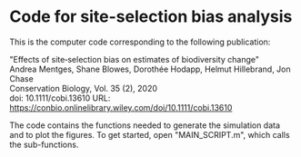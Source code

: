 # Code for site-selection bias analysis

This is the computer code corresponding to the following publication:

"Effects of site‐selection bias on estimates of biodiversity change"  
Andrea Mentges, Shane Blowes, Dorothée Hodapp, Helmut Hillebrand, Jon Chase  
Conservation Biology, Vol. 35 (2), 2020  
doi: 10.1111/cobi.13610
URL: https://conbio.onlinelibrary.wiley.com/doi/10.1111/cobi.13610   

The code contains the functions needed to generate the simulation data and to plot the figures.
To get started, open "MAIN_SCRIPT.m", which calls the sub-functions.
